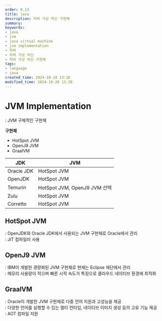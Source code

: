 ```yaml
---
order: 0.13
title: java
description: 자바 가상 머신 구현체
summary:
keywords:
- java
- jvm
- java virtual machine
- jvm implementation
- 자바
- 자바 가상 머신
- 자바 가상 머신 구현체
tags:
- language
- java
created_time: 2024-10-10 13:18
modified_time: 2024-10-20 13:38
---
```


# JVM Implementation
: JVM 구체적인 구현체  

**구현체**
- HotSpot JVM
- OpenJ9 JVM
- GraalVM


JDK | JVM
---|---
Oracle JDK | HotSpot JVM
OpenJDK    | HotSpot JVM
Temurin    | HotSpot JVM, OpenJ9 JVM 선택
Zulu       | HotSpot JVM
Corretto   | HotSpot JVM



## HotSpot JVM
: OpenJDK와 Oracle JDK에서 사용되는 JVM 구현체로 Oracle에서 관리  
: JIT 컴파일러 사용  


## OpenJ9 JVM
: IBM이 개발한 경량화된 JVM 구현체로 현재는 Eclipse 재단에서 관리  
: 메모리 사용량이 적으며 빠른 시작 속도가 특징으로 클라우드 네이티브 환경에 최적화  


## GraalVM
: Oracle이 개발한 JVM 구현체로 다중 언어 지원과 고성능을 제공  
: 다양한 언어를 실행할 수 있는 멀티 런타임, 네이티브 이미지 생성 등의 고유 기능 제공  
: AOT 컴파일 지원  
